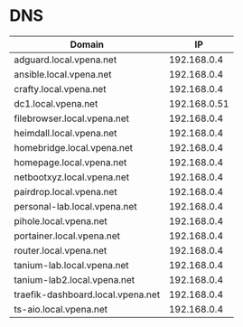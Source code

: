 # DNS

| **Domain** | **IP** |
| --- | --- |
| adguard.local.vpena.net | 192.168.0.4 |
| ansible.local.vpena.net | 192.168.0.4 |
| crafty.local.vpena.net | 192.168.0.4 |
| dc1.local.vpena.net | 192.168.0.51 |
| filebrowser.local.vpena.net | 192.168.0.4 |
| heimdall.local.vpena.net | 192.168.0.4 |
| homebridge.local.vpena.net | 192.168.0.4 |
| homepage.local.vpena.net | 192.168.0.4 |
| netbootxyz.local.vpena.net | 192.168.0.4 |
| pairdrop.local.vpena.net | 192.168.0.4 |
| personal-lab.local.vpena.net | 192.168.0.4 |
| pihole.local.vpena.net | 192.168.0.4 |
| portainer.local.vpena.net | 192.168.0.4 |
| router.local.vpena.net | 192.168.0.4 |
| tanium-lab.local.vpena.net | 192.168.0.4 |
| tanium-lab2.local.vpena.net | 192.168.0.4 |
| traefik-dashboard.local.vpena.net | 192.168.0.4 |
| ts-aio.local.vpena.net | 192.168.0.4 |